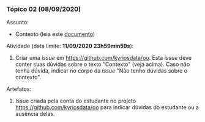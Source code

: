 
### Tópico 02 (**08/09/2020**)

Assunto: 
- Contexto (leia este [documento](../media/contexto-poo.pdf))

Atividade (data limite: **11/09/2020 23h59min59s**):
1. Criar uma _issue_ em https://github.com/kyriosdata/oo. Esta _issue_ deve conter suas dúvidas sobre o texto "Contexto" (veja acima). 
Caso não tenha dúvida, indicar no corpo da _issue_ "Não tenho dúvidas sobre o contexto".
   
Artefatos: 

1. Issue criada pela conta do estudante no projeto https://github.com/kyriosdata/oo para indicar dúvidas do estudante ou a ausência delas.
